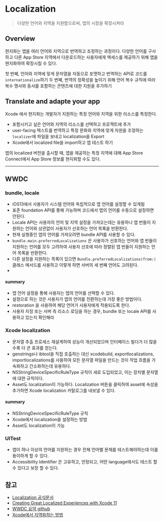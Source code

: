 # Localization 
> 다양한 언어와 지역을 지원함으로써, 앱의 시장을 확장시켜라

## Overview

현지화는 앱을 여러 언어와 지역으로 번역하고 조정하는 과정이다. 다양한 언어를 구사하고 다른 App Store 지역에서 다운로드하는 사용자에게 액세스를 제공하기 위해 앱을 현지화하여 확장시킬 수 있다.

첫 번째, 언어와 지역에 맞게 문자열을 자동으로 포맷하고 번역하는 API로 코드를 `internationalize`하기
두 번째, 번역의 정확성을 높이기 위해 언어 복수 규칙에 따라 복수 명사와 동사를 포함하는 콘텐츠에 대한 지원을 추가하기

## Translate and adapte your app
Xcode 에서 현지화는 개발자가 지원하는 특정 언어와 지역을 위한 리소스를 특정한다.

- 포함시키고 싶은 언어와 지역의 리소스를 선택하고 프로젝트에 추가
- user-facing 텍스트를 번역하고 특정 문화와 지역에 맞게 자원을 조정하는`localizer`에 파일을 보내고 localization을 Export
- Xcode에서 localized file을 import하고 앱 테스트 하기

앱의 localized 버전을 출시할 때, 앱을 제공하는 특정 지역에 대해 App Store Connect에서 App Store 정보를 현지화할 수도 있다.

---

## WWDC 

### bundle, locale
- iOS13에서 사용자가 시스템 언어와 독립적으로 앱 언어를 설정할 수 있게됨
- 표준 foundation API를 통해 가능하며 코드에서 앱의 언어를 수동으로 설정하면 안된다.
- Locale API는 사용자의 언어 및 지역 설정을 가져오는데는 유용하나 앱 번들이 지원하는 언어와 상관없이 사용자가 선호하는 언어 목록을 반환한다.
- 현재 실행중인 앱의 언어를 가져오려면 bundle API를 사용할 수 있다.
- `bundle.main.preferredLocalizations` 은 사용자가 선호하는 언어와 앱 번들이 지원하는 언어를 모두 고려하여 사용자 선호에 따라 정렬된 앱 번들이 지원하는 언어 목록을 반환한다.
- 다른 설정을 지원하는 목록이 있으면 `Bundle.preferredLocalizations(from:)` 클래스 메서드를 사용하고 이렇게 하면 서버의 세 번째 언어도 고려된다.
- 

#### summary
- 앱 언어 설정을 통해 사용자는 앱의 언어를 선택할 수 있다.
- 설정으로 하는 것은 사용자가 앱의 언어를 전환하는데 가장 좋은 방법이다.
- restoration 을 사용하여 해당 언어가 사용자에게 적용되도록 한다.
- 사용자 지정 또는 서버 측 리소스 로딩을 하는 경우, bundle 또는 locale API를 사용하고 있는지 확인해라

### Xcode localization
- 문자열 추출 프로세스 재설계하여 성능이 개선되었으며 인터페이스 빌더가 더 많을수록 더 큰 효과를 얻는다.
- genstrings나 ibtool을 직접 호출하는 대신 xcodebuild, exportlocalizations, importlocalizations를 사용하여 모든 문자열 파일을 만드는 것이 작업 흐름을 가속화하고 간소화하는데 유용하다.
- NSStringDeviceSpecificRuleType 규칙이 새로 도입되었고, 이는 장치별 문자열에 대한 규칙이다.
- Asset도 localization이 가능하다. Localization 버튼을 클릭하여 asset에 속성을 추가하면 Xcode localization 카탈로그를 내보낼 수 있다.

#### summary
- NSStringDeviceSpecificRuleType 규칙
- Xcode에서 localization을 설정하는 방법
- Asset도 localization이 가능

### UITest
- 앱이 하나 이상의 언어를 지원하는 경우 전체 언어별 문제를 테스트해야하는데 이를 용이하게 할 수 있다.
- Accessibility Identifier 은 고유하고, 안정되고, 어떤 language에서도 테스트 할 수 있다고 보장 할 수 있다.

## 참고
- [Localization 공식문서](https://developer.apple.com/documentation/xcode/localization)
- [Creating Great Localized Experiences with Xcode 11](https://developer.apple.com/videos/play/wwdc2019/403/)
- [WWDC 요약 github](https://github.com/mashup-ios/WWDC/blob/master/Jinha/WWDC2019/Creating-Great-Localized-Experiences-with-Xcode11.md) 
- [Xcode에서 지역화하는 방법](https://delmasong.hashnode.dev/localization-in-ios)
